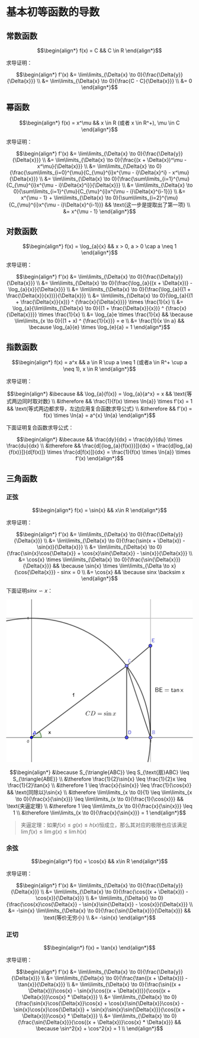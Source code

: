 # 基本初等函数的导数

## 常数函数

$$\begin{align*}
f(x)  = C && C \in R
\end{align*}$$

求导证明：

$$\begin{align*}
f'(x) &= \lim\limits_{\Delta{x} \to 0}{\frac{\Delta{y}}{\Delta{x}}} \\
&= \lim\limits_{\Delta{x} \to 0}{\frac{C - C}{\Delta{x}}} \\
&= 0
\end{align*}$$

## 幂函数

$$\begin{align*}
    f(x) = x^\mu && x \in R (或者 x \in R^+), \mu \in C
\end{align*}$$

求导证明：

$$\begin{align*}
    f'(x) &= \lim\limits_{\Delta{x} \to 0}{\frac{\Delta{y}}{\Delta{x}}} \\
    &= \lim\limits_{\Delta{x} \to 0}{\frac{(x + \Delta{x})^\mu - x^\mu}{\Delta{x}}} \\
    &= \lim\limits_{\Delta{x} \to 0}{\frac{\sum\limits_{i=0}^{\mu}{C_{\mu}^{i}x^{\mu - i}\Delta{x}^i} - x^\mu}{\Delta{x}}} \\
    &= \lim\limits_{\Delta{x} \to 0}{\frac{\sum\limits_{i=1}^{\mu}{C_{\mu}^{i}x^{\mu - i}\Delta{x}^i}}{\Delta{x}}} \\
    &= \lim\limits_{\Delta{x} \to 0}{\sum\limits_{i=1}^{\mu}{C_{\mu}^{i}x^{\mu - i}\Delta{x}^{i-1}}} \\
    &= x^{\mu - 1} + \lim\limits_{\Delta{x} \to 0}{\sum\limits_{i=2}^{\mu}{C_{\mu}^{i}x^{\mu - i}\Delta{x}^{i-1}}} && \text{这一步是提取出了第一项} \\
    &= x^{\mu - 1}
\end{align*}$$

## 对数函数

$$\begin{align*}
    f(x) = \log_{a}{x} && x > 0, a > 0 \cap a \neq 1
\end{align*}$$

求导证明：

$$\begin{align*}
    f'(x) &= \lim\limits_{\Delta{x} \to 0}{\frac{\Delta{y}}{\Delta{x}}} \\
    &= \lim\limits_{\Delta{x} \to 0}{\frac{\log_{a}{(x + \Delta{x})} - \log_{a}{x}}{\Delta{x}}} \\
    &= \lim\limits_{\Delta{x} \to 0}{\frac{\log_{a}{(1 + \frac{\Delta{x}}{x})}}{\Delta{x}}} \\
    &= \lim\limits_{\Delta{x} \to 0}{\log_{a}{(1 + \frac{\Delta{x}}{x})} ^ {\frac{x}{\Delta{x}}}} \times \frac{1}{x} \\
    &= \log_{a}{\lim\limits_{\Delta{x} \to 0}{(1 + \frac{\Delta{x}}{x})} ^ {\frac{x}{\Delta{x}}}} \times \frac{1}{x} \\
    &= \log_{a}e \times \frac{1}{x} && \because \lim\limits_{x \to 0}{(1 + x) ^ {\frac{1}{x}}} = e \\
    &= \frac{1}{x \ln a} && \because \log_{a}{e} \times \log_{e}{a} = 1
\end{align*}$$

## 指数函数

$$\begin{align*}
    f(x) = a^x && a \in R \cup a \neq 1 (或者a \in R^+ \cup a \neq 1), x \in R
\end{align*}$$

求导证明：

$$\begin{align*}
    &\because && \log_{a}{f(x)} = \log_{a}{a^x} = x && \text{等式两边同时取对数} \\
    &\therefore && \frac{1}{f(x) \times \ln{a}} \times f'(x) = 1 && \text{等式两边都求导，左边应用复合函数求导公式} \\
    &\therefore && f'(x) = f(x) \times \ln{a} = a^{x} \ln{a}
\end{align*}$$

下面证明复合函数求导公式：

$$\begin{align*}
    &\because && \frac{dy}{dx} = \frac{dy}{du} \times \frac{du}{dx} \\
    &\therefore && \frac{d[{log_{a}{f(x)}}]}{dx} = \frac{d[log_{a}{f(x)}]}{d[f(x)]} \times \frac{d[f(x)]}{dx} = \frac{1}{f(x) \times \ln{a}} \times f'(x)
\end{align*}$$

## 三角函数

### 正弦

$$\begin{align*}
    f(x) = \sin{x} && x\in R
\end{align*}$$

求导证明：

$$\begin{align*}
    f'(x) &= \lim\limits_{\Delta{x} \to 0}{\frac{\Delta{y}}{\Delta{x}}} \\
    &= \lim\limits_{\Delta{x} \to 0}{\frac{\sin(x + \Delta{x}) - \sin(x)}{\Delta{x}}} \\
    &= \lim\limits_{\Delta{x} \to 0}{\frac{\sin{x}\cos{\Delta{x}} + \cos{x}\sin{\Delta{x}} - \sin{x}}{\Delta{x}}} \\
    &= \cos{x} \times \lim\limits_{\Delta{x} \to 0}{\frac{\sin{\Delta{x}}}{\Delta{x}}} && \because \sin{x} \times \lim\limits_{\Delta \to x}{\cos{\Delta{x}}} - sinx = 0  \\
    &= \cos{x} && \because sinx \backsim x
\end{align*}$$

下面证明$sinx \backsim x$：

![单位圆](imgs/四分之一单位圆.jpg)

$$\begin{align*}
    &\because S_{\triangle{ABC}} \leq S_{\text{扇}ABC} \leq S_{\triangle{ABE}} \\
    &\therefore \frac{1}{2}\sin{x} \leq \frac{1}{2}x \leq \frac{1}{2}\tan{x} \\
    &\therefore 1 \leq \frac{x}{\sin{x}} \leq \frac{1}{\cos{x}} && \text{同除以}\sin{x} \\
    &\therefore \lim\limits_{x \to 0}{1} \leq \lim\limits_{x \to 0}{\frac{x}{\sin{x}}} \leq \lim\limits_{x \to 0}{\frac{1}{\cos{x}}} && \text{夹逼定理} \\
    &\therefore 1 \leq \lim\limits_{x \to 0}{\frac{x}{\sin{x}}} \leq 1 \\
    &\therefore \lim\limits_{x \to 0}{\frac{x}{\sin{x}}} = 1
\end{align*}$$

> 夹逼定理：如果$f(x) \leq g(x) \leq h(x)$恒成立，那么其对应的极限也应该满足$\lim{f(x)} \leq \lim{g(x)} \leq \lim{h(x)}$

### 余弦

$$\begin{align*}
    f(x) = \cos{x} && x\in R
\end{align*}$$

求导证明：

$$\begin{align*}
    f'(x) &= \lim\limits_{\Delta{x} \to 0}{\frac{\Delta{y}}{\Delta{x}}} \\
    &= \lim\limits_{\Delta{x} \to 0}{\frac{\cos{(x + \Delta{x})} - \cos{x}}{\Delta{x}}} \\
    &= \lim\limits_{\Delta{x} \to 0}{\frac{\cos{x}\cos{\Delta{x}} - \sin{x}\sin{\Delta{x}} - \cos{x}}{\Delta{x}}} \\
    &= -\sin{x} \lim\limits_{\Delta{x} \to 0}{\frac{\sin{\Delta{x}}}{\Delta{x}}} && \text{等价无穷小}  \\
    &= -\sin{x}
\end{align*}$$

### 正切

$$\begin{align*}
    f(x) = \tan{x}
\end{align*}$$

求导证明：

$$\begin{align*}
    f'(x) &= \lim\limits_{\Delta{x} \to 0}{\frac{\Delta{y}}{\Delta{x}}} \\
    &= \lim\limits_{\Delta{x} \to 0}{\frac{\tan{(x + \Delta{x})} - \tan{x}}{\Delta{x}}} \\
    &= \lim\limits_{\Delta{x} \to 0}{\frac{\sin{(x + \Delta{x})}\cos{x} - \sin{x}\cos{(x + \Delta{x})}}{\cos{(x + \Delta{x})}\cos{x} * \Delta{x}}} \\
    &= \lim\limits_{\Delta{x} \to 0}{\frac{\sin{x}\cos{\Delta{x}}\cos{x} + \cos{x}\sin{\Delta{x}}\cos{x} - \sin{x}\cos{x}\cos{\Delta{x}} + \sin{x}\sin{x}\sin{\Delta{x}}}{\cos{(x + \Delta{x})}\cos{x} * \Delta{x}}} \\
    &= \lim\limits_{\Delta{x} \to 0}{\frac{\sin{\Delta{x}}}{\cos{(x + \Delta{x})}\cos{x} * \Delta{x}}} && \because \sin^2{x} + \cos^2{x} = 1 \\
\end{align*}$$
